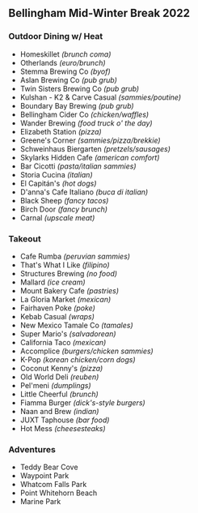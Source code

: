 ## Bellingham Mid-Winter Break 2022

### Outdoor Dining w/ Heat
- Homeskillet *(brunch coma)*
- Otherlands *(euro/brunch)*
- Stemma Brewing Co *(byof)*
- Aslan Brewing Co *(pub grub)*
- Twin Sisters Brewing Co *(pub grub)*
- Kulshan - K2 & Carve Casual *(sammies/poutine)*
- Boundary Bay Brewing *(pub grub)*
- Bellingham Cider Co *(chicken/waffles)*
- Wander Brewing *(food truck o' the day)*
- Elizabeth Station *(pizza)*
- Greene's Corner *(sammies/pizza/brekkie)*
- Schweinhaus Biergarten *(pretzels/sausages)*
- Skylarks Hidden Cafe *(american comfort)*
- Bar Cicotti *(pasta/italian sammies)*
- Storia Cucina *(italian)*
- El Capitán's *(hot dogs)*
- D'anna's Cafe Italiano *(buca di italian)*
- Black Sheep *(fancy tacos)*
- Birch Door *(fancy brunch)*
- Carnal *(upscale meat)*

### Takeout
- Cafe Rumba *(peruvian sammies)*
- That's What I Like *(filipino)*
- Structures Brewing *(no food)*
- Mallard *(ice cream)*
- Mount Bakery Cafe *(pastries)*
- La Gloria Market *(mexican)*
- Fairhaven Poke *(poke)*
- Kebab Casual *(wraps)*
- New Mexico Tamale Co *(tamales)*
- Super Mario's *(salvadorean)*
- California Taco *(mexican)*
- Accomplice *(burgers/chicken sammies)*
- K-Pop *(korean chicken/corn dogs)*
- Coconut Kenny's *(pizza)*
- Old World Deli *(reuben)*
- Pel'meni *(dumplings)*
- Little Cheerful *(brunch)*
- Fiamma Burger *(dick's-style burgers)*
- Naan and Brew *(indian)*
- JUXT Taphouse *(bar food)*
- Hot Mess *(cheesesteaks)*

### Adventures
- Teddy Bear Cove
- Waypoint Park
- Whatcom Falls Park
- Point Whitehorn Beach
- Marine Park
